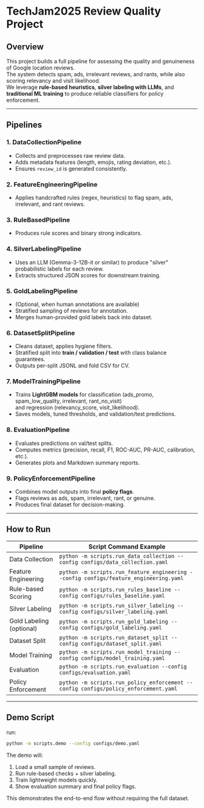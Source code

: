# TechJam2025 Review Quality Project

## Overview
This project builds a full pipeline for assessing the quality and genuineness of Google location reviews.  
The system detects spam, ads, irrelevant reviews, and rants, while also scoring relevancy and visit likelihood.  
We leverage **rule-based heuristics**, **silver labeling with LLMs**, and **traditional ML training** to produce reliable classifiers for policy enforcement.

---

## Pipelines

### 1. DataCollectionPipeline
- Collects and preprocesses raw review data.
- Adds metadata features (length, emojis, rating deviation, etc.).
- Ensures `review_id` is generated consistently.

### 2. FeatureEngineeringPipeline
- Applies handcrafted rules (regex, heuristics) to flag spam, ads, irrelevant, and rant reviews.

### 3. RuleBasedPipeline
- Produces rule scores and binary strong indicators.

### 4. SilverLabelingPipeline
- Uses an LLM (Gemma-3-12B-it or similar) to produce "silver" probabilistic labels for each review.
- Extracts structured JSON scores for downstream training.

### 5. GoldLabelingPipeline
- (Optional, when human annotations are available)
- Stratified sampling of reviews for annotation.
- Merges human-provided gold labels back into dataset.

### 6. DatasetSplitPipeline
- Cleans dataset, applies hygiene filters.
- Stratified split into **train / validation / test** with class balance guarantees.
- Outputs per-split JSONL and fold CSV for CV.

### 7. ModelTrainingPipeline
- Trains **LightGBM models** for classification (ads_promo, spam_low_quality, irrelevant, rant_no_visit)  
  and regression (relevancy_score, visit_likelihood).
- Saves models, tuned thresholds, and validation/test predictions.

### 8. EvaluationPipeline
- Evaluates predictions on val/test splits.
- Computes metrics (precision, recall, F1, ROC-AUC, PR-AUC, calibration, etc.).
- Generates plots and Markdown summary reports.

### 9. PolicyEnforcementPipeline
- Combines model outputs into final **policy flags**.
- Flags reviews as ads, spam, irrelevant, rant, or genuine.
- Produces final dataset for decision-making.

---

## How to Run

| Pipeline                  | Script Command Example |
|---------------------------|-------------------------|
| Data Collection           | `python -m scripts.run_data_collection --config configs/data_collection.yaml` |
| Feature Engineering           | `python -m scripts.run_feature_engineering --config configs/feature_engineering.yaml` |
| Rule-based Scoring        | `python -m scripts.run_rules_baseline --config configs/rules_baseline.yaml` |
| Silver Labeling           | `python -m scripts.run_silver_labeling --config configs/silver_labeling.yaml` |
| Gold Labeling (optional)  | `python -m scripts.run_gold_labeling --config configs/gold_labeling.yaml` |
| Dataset Split             | `python -m scripts.run_dataset_split --config configs/dataset_split.yaml` |
| Model Training            | `python -m scripts.run_model_training --config configs/model_training.yaml` |
| Evaluation                | `python -m scripts.run_evaluation --config configs/evaluation.yaml` |
| Policy Enforcement        | `python -m scripts.run_policy_enforcement --config configs/policy_enforcement.yaml` |

---

## Demo Script
run:

```bash
python -m scripts.demo --config configs/demo.yaml
```

The demo will:
1. Load a small sample of reviews.
2. Run rule-based checks + silver labeling.
3. Train lightweight models quickly.
4. Show evaluation summary and final policy flags.

This demonstrates the end-to-end flow without requiring the full dataset.
